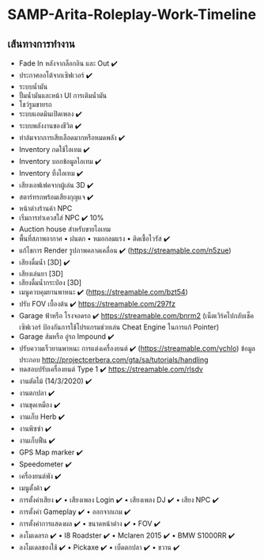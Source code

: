 # SAMP-Arita-Roleplay-Work-Timeline
## เส้นทางการทำงาน
- Fade In หลังจากล็อกอิน และ Out :heavy_check_mark:
- ประกาศออโต้จากเซิฟเวอร์ :heavy_check_mark:
- ระบบน้ำมัน 
- ปั้มน้ำมันและหน้า UI การเติมน้ำมัน
- โชว์รูมขายรถ
- ระบบแอดมินเปิดเพลง :heavy_check_mark:
- ระบบพลังงานของชีวิต :heavy_check_mark:
- ท่าล้มจากการเสียเลือดมากหรือหมดพลัง :heavy_check_mark:
- Inventory กดใช้ไอเทม :heavy_check_mark:
- Inventory บอกข้อมูลไอเทม :heavy_check_mark:
- Inventory ทิ้งไอเทม :heavy_check_mark:
- เสียงเอฟเฟคจากผู้เล่น 3D :heavy_check_mark:
- สตาร์ทรถพร้อมเสียงกุญแจ :heavy_check_mark:
- หน้าต่างร้านค้า NPC
- เริ่มการทำเควสใส่ NPC :heavy_check_mark: 10%
- Auction house สำหรับขายไอเทม
- พื้นที่สภาพอากาศ
• ฝนตก
• หมอกลมแรง
• ติดเชื้อไวรัส :heavy_check_mark:
- แก้ไขการ Render รูปภาพคลาดเคลื่อน :heavy_check_mark: (https://streamable.com/n5zue)
- เสียงดื่มน้ำ [3D] :heavy_check_mark:
- เสียงเล่นยา [3D]
- เสียงดื่มน้ำกระป๋อง [3D]
- เมนูควบคุมยานพาหนะ :heavy_check_mark: (https://streamable.com/bzt54)
- ปรับ FOV เบื้องต้น :heavy_check_mark: https://streamable.com/297fz
- Garage ฟ้าหรือ โรงจอดรถ :heavy_check_mark: https://streamable.com/bnrm2
(เน็ตเวิร์คไปกลับเช็คเซิฟเวอร์ ป้องกันการใช้โปรแกรมช่วยเล่น Cheat Engine ในการแก้ Pointer)
- Garage ส้มหรือ อู่รถ Impound :heavy_check_mark:
- ปรับความเร็วยานพาหนะ การแต่งเครื่องยนต์ ✔️ (https://streamable.com/ychlo) 
ข้อมูลประกอบ
http://projectcerbera.com/gta/sa/tutorials/handling
- ทดสอบปรับเครื่องยนต์ Type 1 :heavy_check_mark:
https://streamable.com/rlsdv
- งานตัดไม้ (14/3/2020) :heavy_check_mark:
- งานตกปลา :heavy_check_mark:
- งานขุดเหมือง :heavy_check_mark:
- งานเก็บ Herb :heavy_check_mark:
- งานพิซซ่า :heavy_check_mark:
- งานเก็บฟืน :heavy_check_mark:
- GPS Map marker :heavy_check_mark:
- Speedometer :heavy_check_mark:
- เครื่องยนต์พัง :heavy_check_mark:
- เมนูตั้งค้า :heavy_check_mark:
- การตั้งค่าเสียง :heavy_check_mark:
• เสียงเพลง Login :heavy_check_mark:
• เสียงเพลง DJ :heavy_check_mark:
• เสียง NPC :heavy_check_mark:
- การตั้งค่า Gameplay :heavy_check_mark:
• ออกจากเกม :heavy_check_mark:
- การตั้งค่าการแสดงผล :heavy_check_mark:
• ขนาดหน้าต่าง :heavy_check_mark:
• FOV :heavy_check_mark:
- ลงโมเดลรถ :heavy_check_mark:
• I8 Roadster :heavy_check_mark:
• Mclaren 2015 :heavy_check_mark:
• BMW S1000RR :heavy_check_mark:
- ลงโมเดลของใช้ :heavy_check_mark:
• Pickaxe :heavy_check_mark:
• เบ็ดตกปลา :heavy_check_mark:
• ขวาน :heavy_check_mark:
